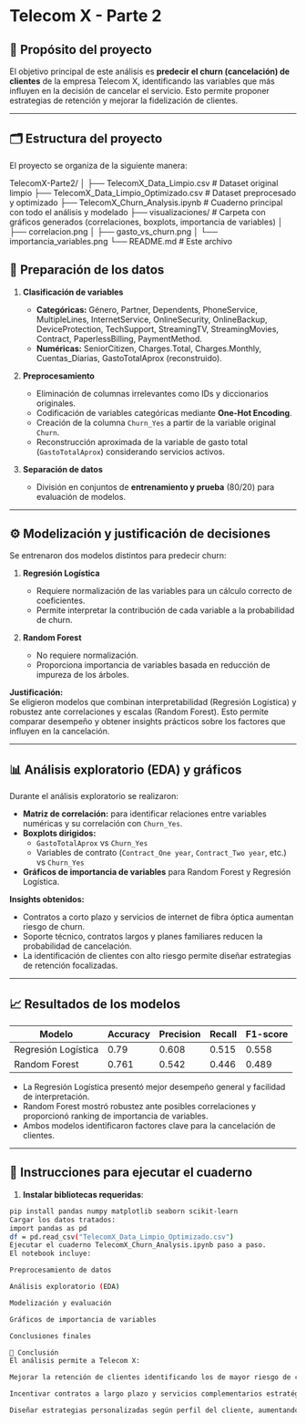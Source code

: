 # Telecom X - Parte 2

## 📌 Propósito del proyecto
El objetivo principal de este análisis es **predecir el churn (cancelación) de clientes** de la empresa Telecom X, identificando las variables que más influyen en la decisión de cancelar el servicio. Esto permite proponer estrategias de retención y mejorar la fidelización de clientes.

---

## 🗂 Estructura del proyecto
El proyecto se organiza de la siguiente manera:

TelecomX-Parte2/
│
├── TelecomX_Data_Limpio.csv # Dataset original limpio
├── TelecomX_Data_Limpio_Optimizado.csv # Dataset preprocesado y optimizado
├── TelecomX_Churn_Analysis.ipynb # Cuaderno principal con todo el análisis y modelado
├── visualizaciones/ # Carpeta con gráficos generados (correlaciones, boxplots, importancia de variables)
│ ├── correlacion.png
│ ├── gasto_vs_churn.png
│ └── importancia_variables.png
└── README.md # Este archivo

## 🧹 Preparación de los datos

1. **Clasificación de variables**
   - **Categóricas:** Género, Partner, Dependents, PhoneService, MultipleLines, InternetService, OnlineSecurity, OnlineBackup, DeviceProtection, TechSupport, StreamingTV, StreamingMovies, Contract, PaperlessBilling, PaymentMethod.
   - **Numéricas:** SeniorCitizen, Charges.Total, Charges.Monthly, Cuentas_Diarias, GastoTotalAprox (reconstruido).

2. **Preprocesamiento**
   - Eliminación de columnas irrelevantes como IDs y diccionarios originales.
   - Codificación de variables categóricas mediante **One-Hot Encoding**.
   - Creación de la columna `Churn_Yes` a partir de la variable original `Churn`.
   - Reconstrucción aproximada de la variable de gasto total (`GastoTotalAprox`) considerando servicios activos.

3. **Separación de datos**
   - División en conjuntos de **entrenamiento y prueba** (80/20) para evaluación de modelos.

---

## ⚙️ Modelización y justificación de decisiones

Se entrenaron dos modelos distintos para predecir churn:

1. **Regresión Logística**
   - Requiere normalización de las variables para un cálculo correcto de coeficientes.
   - Permite interpretar la contribución de cada variable a la probabilidad de churn.

2. **Random Forest**
   - No requiere normalización.
   - Proporciona importancia de variables basada en reducción de impureza de los árboles.
   
**Justificación:**  
Se eligieron modelos que combinan interpretabilidad (Regresión Logística) y robustez ante correlaciones y escalas (Random Forest). Esto permite comparar desempeño y obtener insights prácticos sobre los factores que influyen en la cancelación.

---

## 📊 Análisis exploratorio (EDA) y gráficos

Durante el análisis exploratorio se realizaron:

- **Matriz de correlación:** para identificar relaciones entre variables numéricas y su correlación con `Churn_Yes`.
- **Boxplots dirigidos:**  
  - `GastoTotalAprox` vs `Churn_Yes`  
  - Variables de contrato (`Contract_One year`, `Contract_Two year`, etc.) vs `Churn_Yes`
- **Gráficos de importancia de variables** para Random Forest y Regresión Logística.

**Insights obtenidos:**
- Contratos a corto plazo y servicios de internet de fibra óptica aumentan riesgo de churn.
- Soporte técnico, contratos largos y planes familiares reducen la probabilidad de cancelación.
- La identificación de clientes con alto riesgo permite diseñar estrategias de retención focalizadas.

---

## 📈 Resultados de los modelos

| Modelo                | Accuracy | Precision | Recall | F1-score |
|----------------------|---------|-----------|--------|----------|
| Regresión Logística   | 0.79    | 0.608     | 0.515  | 0.558    |
| Random Forest         | 0.761   | 0.542     | 0.446  | 0.489    |

- La Regresión Logística presentó mejor desempeño general y facilidad de interpretación.
- Random Forest mostró robustez ante posibles correlaciones y proporcionó ranking de importancia de variables.
- Ambos modelos identificaron factores clave para la cancelación de clientes.

---

## 🚀 Instrucciones para ejecutar el cuaderno

1. **Instalar bibliotecas requeridas**:

```bash
pip install pandas numpy matplotlib seaborn scikit-learn
Cargar los datos tratados:
import pandas as pd
df = pd.read_csv("TelecomX_Data_Limpio_Optimizado.csv")
Ejecutar el cuaderno TelecomX_Churn_Analysis.ipynb paso a paso.
El notebook incluye:

Preprocesamiento de datos

Análisis exploratorio (EDA)

Modelización y evaluación

Gráficos de importancia de variables

Conclusiones finales

📌 Conclusión
El análisis permite a Telecom X:

Mejorar la retención de clientes identificando los de mayor riesgo de churn.

Incentivar contratos a largo plazo y servicios complementarios estratégicos.

Diseñar estrategias personalizadas según perfil del cliente, aumentando la fidelización y reduciendo pérdidas por cancelaciones.
